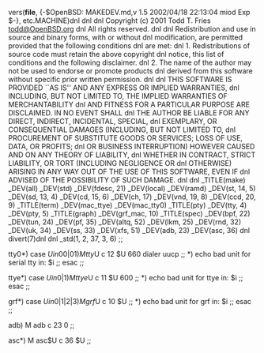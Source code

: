vers(__file__,
	{-$OpenBSD: MAKEDEV.md,v 1.5 2002/04/18 22:13:04 miod Exp $-},
etc.MACHINE)dnl
dnl
dnl Copyright (c) 2001 Todd T. Fries <todd@OpenBSD.org>
dnl All rights reserved.
dnl
dnl Redistribution and use in source and binary forms, with or without
dnl modification, are permitted provided that the following conditions
dnl are met:
dnl 1. Redistributions of source code must retain the above copyright
dnl    notice, this list of conditions and the following disclaimer.
dnl 2. The name of the author may not be used to endorse or promote products
dnl    derived from this software without specific prior written permission.
dnl
dnl THIS SOFTWARE IS PROVIDED ``AS IS'' AND ANY EXPRESS OR IMPLIED WARRANTIES,
dnl INCLUDING, BUT NOT LIMITED TO, THE IMPLIED WARRANTIES OF MERCHANTABILITY
dnl AND FITNESS FOR A PARTICULAR PURPOSE ARE DISCLAIMED.  IN NO EVENT SHALL
dnl THE AUTHOR BE LIABLE FOR ANY DIRECT, INDIRECT, INCIDENTAL, SPECIAL,
dnl EXEMPLARY, OR CONSEQUENTIAL DAMAGES (INCLUDING, BUT NOT LIMITED TO,
dnl PROCUREMENT OF SUBSTITUTE GOODS OR SERVICES; LOSS OF USE, DATA, OR PROFITS;
dnl OR BUSINESS INTERRUPTION) HOWEVER CAUSED AND ON ANY THEORY OF LIABILITY,
dnl WHETHER IN CONTRACT, STRICT LIABILITY, OR TORT (INCLUDING NEGLIGENCE OR
dnl OTHERWISE) ARISING IN ANY WAY OUT OF THE USE OF THIS SOFTWARE, EVEN IF
dnl ADVISED OF THE POSSIBILITY OF SUCH DAMAGE.
dnl
dnl
_TITLE(make)
_DEV(all)
_DEV(std)
_DEV(fdesc, 21)
_DEV(local)
_DEV(ramd)
_DEV(st, 14, 5)
_DEV(sd, 13, 4)
_DEV(cd, 15, 6)
_DEV(ch, 17)
_DEV(vnd, 19, 8)
_DEV(ccd, 20, 9)
_TITLE(term)
_DEV(mac_ttye)
_DEV(mac_tty0)
_TITLE(pty)
_DEV(tty, 4)
_DEV(pty, 5)
_TITLE(graph)
_DEV(grf_mac, 10)
_TITLE(spec)
_DEV(bpf, 22)
_DEV(tun, 24)
_DEV(pf, 35)
_DEV(altq, 52)
_DEV(lkm, 25)
_DEV(rnd, 32)
_DEV(uk, 34)
_DEV(ss, 33)
_DEV(xfs, 51)
_DEV(adb, 23)
_DEV(asc, 36)
dnl
divert(7)dnl
dnl
_std(1, 2, 37, 3, 6)
	;;

tty0*)
	case $U in
	00|01)
		M tty$U c 12 $U 660 dialer uucp
		;;
	*)
		echo bad unit for serial tty in: $i
		;;
	esac
	;;

ttye*)
	case $U in
	0|1)
		M ttye$U c 11 $U 600
		;;
	*)
		echo bad unit for ttye in: $i
		;;
	esac
	;;

grf*)
	case $U in
	0|1|2|3)
		M grf$U c 10 $U
		;;
	*)
		echo bad unit for grf in: $i
		;;
	esac
	;;

adb)
	M adb c 23 0
	;;

asc*)
        M asc$U c 36 $U
        ;;

